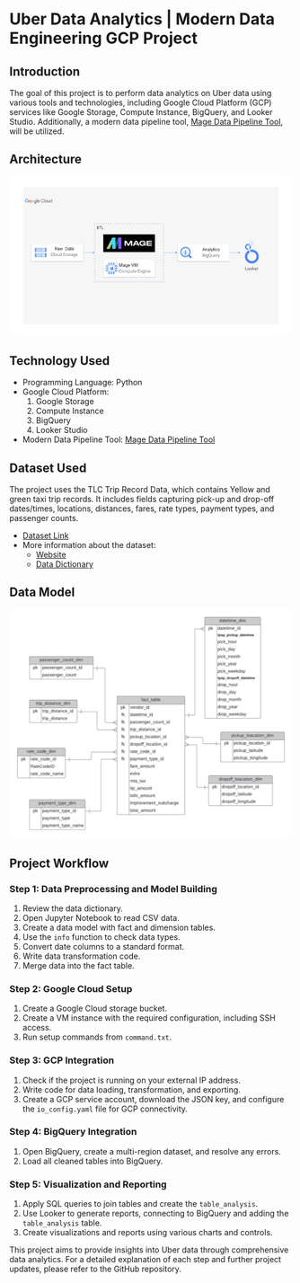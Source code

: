 # Uber Data Analytics | Modern Data Engineering GCP Project

## Introduction

The goal of this project is to perform data analytics on Uber data using various tools and technologies, including Google Cloud Platform (GCP) services like Google Storage, Compute Instance, BigQuery, and Looker Studio. Additionally, a modern data pipeline tool, [Mage Data Pipeline Tool](https://www.mage.ai/), will be utilized.

## Architecture

![Project Architecture](https://github.com/AbhishekTheCoder00/Uber-Data-Analytics-End-To-End-Data-Engineering-Project/blob/main/Architecture%20Diagram.jpg)

## Technology Used

- Programming Language: Python
- Google Cloud Platform:
  1. Google Storage
  2. Compute Instance
  3. BigQuery
  4. Looker Studio
- Modern Data Pipeline Tool: [Mage Data Pipeline Tool](https://www.mage.ai/)

## Dataset Used

The project uses the TLC Trip Record Data, which contains Yellow and green taxi trip records. It includes fields capturing pick-up and drop-off dates/times, locations, distances, fares, rate types, payment types, and passenger counts.

- [Dataset Link](https://github.com/AbhishekTheCoder00/Uber-Data-Analytics-End-To-End-Data-Engineering-Project/blob/main/Uber%20Data.csv)
- More information about the dataset:
  - [Website](https://www.nyc.gov/site/tlc/about/tlc-trip-record-data.page)
  - [Data Dictionary](https://www.nyc.gov/assets/tlc/downloads/pdf/data_dictionary_trip_records_yellow.pdf)

## Data Model

![Data Model](https://github.com/AbhishekTheCoder00/Uber-Data-Analytics-End-To-End-Data-Engineering-Project/blob/main/Uber%20Data%20Model.jpeg)

## Project Workflow

### Step 1: Data Preprocessing and Model Building

1. Review the data dictionary.
2. Open Jupyter Notebook to read CSV data.
3. Create a data model with fact and dimension tables.
4. Use the `info` function to check data types.
5. Convert date columns to a standard format.
6. Write data transformation code.
7. Merge data into the fact table.

### Step 2: Google Cloud Setup

1. Create a Google Cloud storage bucket.
2. Create a VM instance with the required configuration, including SSH access.
3. Run setup commands from `command.txt`.

### Step 3: GCP Integration

1. Check if the project is running on your external IP address.
2. Write code for data loading, transformation, and exporting.
3. Create a GCP service account, download the JSON key, and configure the `io_config.yaml` file for GCP connectivity.

### Step 4: BigQuery Integration

1. Open BigQuery, create a multi-region dataset, and resolve any errors.
2. Load all cleaned tables into BigQuery.

### Step 5: Visualization and Reporting

1. Apply SQL queries to join tables and create the `table_analysis`.
2. Use Looker to generate reports, connecting to BigQuery and adding the `table_analysis` table.
3. Create visualizations and reports using various charts and controls.

This project aims to provide insights into Uber data through comprehensive data analytics. For a detailed explanation of each step and further project updates, please refer to the GitHub repository.
